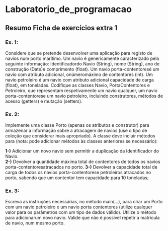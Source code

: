 # Laboratorio_de_programacao

## Resumo Ficha de exercícios extra 1

### Ex. 1:
Considere  que  se  pretende  desenvolver  uma  aplicação  para  registo  de  navios  num porto marítimo.   Um   navio   é   genericamente   caracterizado   pela   seguinte   informação: Identificadordo Navio (String), nome (String), ano de construção (Date)e comprimento (float). Um  navio porta-contentoresé  um  navio  com  atributo  adicional,  onúmeromáximo  de contentores (int). Um navio petroleiro é um navio com atributo adicional capacidade de carga (float),  em  toneladas.  Codifique  as  classes  Navio,  PortaContentores  e  Petroleiro,  que representam  respetivamente  um  navio  qualquer,  um  navio porta-contentorese  um  navio petroleiro, incluindo construtores, métodos de acesso (getters) e mutação (setters).

### Ex. 2: 

Implemente  uma  classe  Porto  (apenas  os  atributos  e  construtor)  para  armazenar  a informação  sobre  a  atracagem  de  navios  (use  o  tipo  de  coleção  que  considerar  mais apropriado).  A  classe  deve  incluir  métodos  para  (nota:  pode  adicionar  métodos  às  classes anteriores se necessário):
 
   **1-)** Adicionar um novo navio sem permitir a duplicação da Identificador do Navio.                                   
   **2-)** Devolver a quantidade máxima total de contentores de todos os navios porta-contentoresatracados no porto.
   **3-)** Devolver a capacidade total de carga de todos os navios porta-contentorese petroleiros atracados no porto, sabendo que um contentor tem capacidade para 10 toneladas;

### Ex. 3: 

Escreva as instruções necessárias, no método main(...), para criar um Porto com um navio petroleiro e um navio porta contentores (utilize qualquer valor para os parâmetros com um tipo de dados válido). Utilize o método para adicionarum novo navio. Valide que não é possível repetir a matrícula de navio, num mesmo porto.
